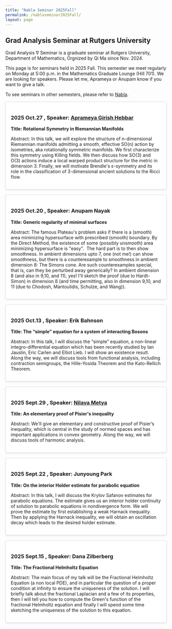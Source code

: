 ```yaml
---
title: "Nabla Seminar 2025Fall"
permalink: /nablaseminar2025Fall/
layout: page
---
```

<script src="https://cdnjs.cloudflare.com/ajax/libs/mathjax/3.2.2/es5/tex-mml-chtml.min.js"></script>
<style>
    .seminar-card {
        background-color: white;
        border: 1px solid #ddd;
        padding: 1rem;
        margin-bottom: 1rem;
        border-radius: 5px;
        box-shadow: 0 2px 4px rgba(0, 0, 0, 0.1);
    }
</style>


## Grad Analysis Seminar at Rutgers University

Grad Analysis $\nabla$ Seminar is a graduate seminar at Rutgers University, Department of Mathematics, Orgnized by Qi Ma since Nov. 2024.

This page is for seminars held in 2025 Fall. This semester we meet regularly on Monday at 5:00 p.m. in the Mathematics Graduate Lounge (Hill 701). We are looking for speakers. Please let me, Aprameya or Anupam know if you want to give a talk.

To see seminars in other semesters, please refer to [Nabla](../_pages/NablaSeminar.md).

<div class="seminar-card">
    <h3>2025 Oct.27 , Speaker: <a href="https://sites.google.com/view/gh-aprameya/">Aprameya Girish Hebbar</a></h3>
    <p><strong>Title: Rotational Symmetry in Riemannian Manifolds  </strong></p>
    <p>Abstract: In this talk, we will explore the structure of n-dimensional Riemannian manifolds admitting a smooth, effective SO(n) action by isometries, aka rotationally symmetric manifolds. We first characterize this symmetry using Killing fields. We then discuss how SO(3) and O(3) actions induce a local warped product structure for the metric in dimension 3. Finally, we will motivate Brendle's ε-symmetry and its role in the classification of 3-dimensional ancient solutions to the Ricci flow. </p>
</div>

<div class="seminar-card">
    <h3>2025 Oct.20 , Speaker: Anupam Nayak</h3>
    <p><strong>Title: Generic regularity of minimal surfaces  </strong></p>
    <p>Abstract: The famous Plateau's problem asks if there is a (smooth) area minimizing hypersurface with prescribed (smooth) boundary. By the Direct Method, the existence of some (possibly unsmooth) area minimizing hypersurface is "easy".  The hard part is to then show smoothness. In ambient dimensions upto 7, one (not me!) can show smoothness, but there is a counterexample to smoothness in ambient dimension 8: The Simons cone. Are such counterexamples special, that is, can they be perturbed away generically? In ambient dimension 8 (and also in 9,10, and 11), yes! I'll sketch the proof (due to Hardt-Simon) in dimension 8 (and time permitting, also in dimension 9,10, and 11 (due to Chodosh, Mantoulidis, Schulze, and Wang)). </p>
</div>

<div class="seminar-card">
    <h3>2025 Oct.13 , Speaker: Erik Bahnson</h3>
    <p><strong>Title: The “simple” equation for a system of interacting Bosons  </strong></p>
    <p>Abstract:  In this talk, I will discuss the “simple” equation, a non-linear integro-differential equation which has been recently studied by Ian Jauslin, Eric Carlen and Elliot Lieb. I will show an existence result. Along the way, we will discuss tools from functional analysis, including contraction semigroups, the Hille-Yosida Theorem and the Kato-Rellich Theorem. </p>
</div>

<div class="seminar-card">
    <h3>2025 Sept.29 , Speaker: <a href="https://nilavam.github.io/">Nilava Metya</a></h3>
    <p><strong>Title: An elementary proof of Pisier's inequality  </strong></p>
    <p>Abstract: We'll give an elementary and constructive proof of Pisier’s inequality, which is central in the study of normed spaces and has important applications in convex geometry. Along the way, we will discuss tools of harmonic analysis.</p>
</div>

<div class="seminar-card">
    <h3>2025 Sept.22 , Speaker: Junyoung Park</h3>
    <p><strong>Title: On the interior Holder estimate for parabolic equation </strong></p>
    <p>Abstract: In this talk, I will discuss the Krylov Safanov estimates for parabolic equations. The estimate gives us an interior holder continuity of solution to parabolic equations in nondivergence form. We will prove the estimate by first establishing a weak Harnack inequality. Then by applying the Harnack inequality, we will obtain an oscillation decay which leads to the desired holder estimate. </p>
</div>

<div class="seminar-card">
    <h3>2025 Sept.15 , Speaker: Dana Zilberberg</h3>
    <p><strong>Title: The Fractional Helmholtz Equation </strong></p>
    <p>Abstract: The main focus of my talk will be the Fractional Helmholtz Equation (a non local PDE), and in particular the question of a proper condition at infinity to ensure the uniqueness of the solution. I will briefly talk about the fractional Laplacian and a few of its properties, then I will tell you how to compute the Green's function of the fractional Helmholtz equation and finally I will spend some time sketching the uniqueness of the solution to this equation. </p>
</div>